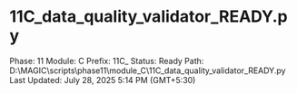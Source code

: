# 11C_data_quality_validator_READY.py

Phase: 11
Module: C
Prefix: 11C_
Status: Ready
Path: D:\MAGIC\scripts\phase11\module_C\11C_data_quality_validator_READY.py
Last Updated: July 28, 2025 5:14 PM (GMT+5:30)
